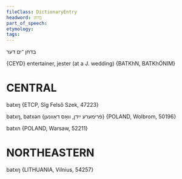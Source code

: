 ```yaml
---
fileClass: DictionaryEntry
headword: בדחן
part_of_speech: 
etymology: 
tags: 
---
```

בדחן
־ים
דער

{CEYD}
entertainer, jester (at a J. wedding) {BATKhN, BATKhÓNIM}

CENTRAL
========

batxŋ {ETCP, Sîg Felső Szek, 47223}

batxŋ, batxən {פֿרימערע ייִדן, וואָס דאַוונען} {POLAND, Wolbrom, 50196}

batxn {POLAND, Warsaw, 52211}

NORTHEASTERN
==============

batxŋ {LITHUANIA, Vilnius, 54257}

